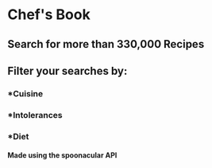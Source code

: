 # Chef's Book

## Search for more than 330,000 Recipes
## Filter your searches by:
  ### *Cuisine
  ### *Intolerances
  ### *Diet

#### Made using the spoonacular API

